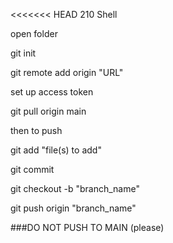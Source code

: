 <<<<<<< HEAD
210 Shell


open folder

git init

git remote add origin "URL"

set up access token

git pull origin main


then to push


git add "file(s) to add"

git commit

git checkout -b "branch_name"

git push origin "branch_name"


###DO NOT PUSH TO MAIN (please)
